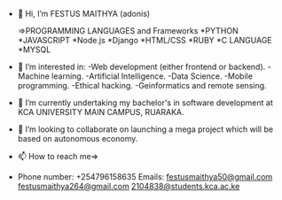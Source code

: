 - 👋 Hi, I’m FESTUS MAITHYA (adonis)

   =>PROGRAMMING LANGUAGES and Frameworks 
    *PYTHON
    *JAVASCRIPT
    *Node.js
    *Django 
    *HTML/CSS
    *RUBY
    *C LANGUAGE
    *MYSQL

- 👀 I’m interested in:
      -Web development (either frontend or backend).
      -Machine learning.
      -Artificial Intelligence.
      -Data Science.
      -Mobile programming.
      -Ethical hacking.
      -Geinformatics and remote sensing.
- 🌱 I’m currently undertaking my bachelor's in software development at KCA UNIVERSITY MAIN CAMPUS, RUARAKA.
- 💞️ I’m looking to collaborate on launching a mega  project which will be based on autonomous economy. 
- 📫 How to reach me=>
- Phone number:
      +254796158635
Emails:
       festusmaithya50@gmail.com
       festusmaithya264@gmail.com
       2104838@students.kca.ac.ke                                       
<!---
festusmaithya/festusmaithya is a ✨ special ✨ repository because its `README.md` (this file) appears on your GitHub profile.
You can click the Preview link to take a look at your changes.
--->
